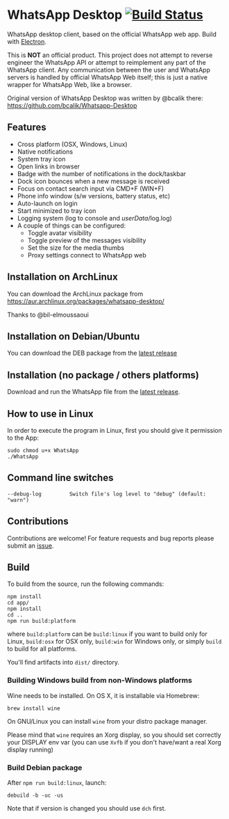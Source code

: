 # WhatsApp Desktop [![Build Status](https://travis-ci.org/Enrico204/Whatsapp-Desktop.svg?branch=master)](https://travis-ci.org/Enrico204/Whatsapp-Desktop)

WhatsApp desktop client, based on the official WhatsApp web app. Build with [Electron](http://electron.atom.io/).  

This is **NOT** an official product. This project does not attempt to reverse engineer the WhatsApp API or attempt to reimplement any part of the WhatsApp client. Any communication between the user and WhatsApp servers is handled by official WhatsApp Web itself; this is just a native wrapper for WhatsApp Web, like a browser.

Original version of WhatsApp Desktop was written by @bcalik there: https://github.com/bcalik/Whatsapp-Desktop

## Features

* Cross platform (OSX, Windows, Linux)
* Native notifications
* System tray icon
* Open links in browser
* Badge with the number of notifications in the dock/taskbar
* Dock icon bounces when a new message is received
* Focus on contact search input via CMD+F (WIN+F)
* Phone info window (s/w versions, battery status, etc)
* Auto-launch on login
* Start minimized to tray icon
* Logging system (log to console and *userData*/log.log)
* A couple of things can be configured:
  * Toggle avatar visibility
  * Toggle preview of the messages visibility
  * Set the size for the media thumbs
  * Proxy settings connect to WhatsApp web

## Installation on ArchLinux

You can download the ArchLinux package from https://aur.archlinux.org/packages/whatsapp-desktop/

Thanks to @bil-elmoussaoui

## Installation on Debian/Ubuntu

You can download the DEB package from the [latest release](https://github.com/Enrico204/Whatsapp-Desktop/releases)

## Installation (no package / others platforms)

Download and run the WhatsApp file from the [latest release](https://github.com/Enrico204/Whatsapp-Desktop/releases).  

## How to use in Linux

In order to execute the program in Linux, first you should give it permission to the App:

    sudo chmod u+x WhatsApp
    ./WhatsApp

## Command line switches

    --debug-log         Switch file's log level to "debug" (default: "warn")

## Contributions

Contributions are welcome! For feature requests and bug reports please submit an [issue](https://github.com/Enrico204/Whatsapp-Desktop/issues).

## Build

To build from the source, run the following commands:

    npm install
    cd app/
    npm install
    cd ..
    npm run build:platform

where `build:platform` can be `build:linux` if you want to build only for Linux, `build:osx` for OSX only, `build:win` for Windows only, or simply `build` to build for all platforms.

You'll find artifacts into `dist/` directory.

### Building Windows build from non-Windows platforms

Wine needs to be installed. On OS X, it is installable via Homebrew:  

    brew install wine

On GNU/Linux you can install `wine` from your distro package manager.

Please mind that `wine` requires an Xorg display, so you should set correctly your DISPLAY env var (you can use `Xvfb` if you don't have/want a real Xorg display running)

### Build Debian package

After `npm run build:linux`, launch:

    debuild -b -uc -us

Note that if version is changed you should use `dch` first.
